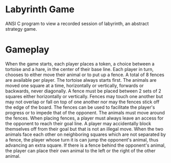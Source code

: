 # Labyrinth Game
ANSI C program to view a recorded session of labyrinth, an abstract strategy game.
# Gameplay 
When the game starts, each player places a token, a choice between a tortoise and a hare, in the center of their base line. Each player in turn, chooses to either move their animal or to put up a fence. A total of 8 fences are available per player. The tortoise always starts first.
The animals are moved one square at a time, horizontally or vertically, forwards or backwards, never diagonally.
A fence must be placed between 2 sets of 2 squares either horizontally or vertically. Fences may touch one another but may not overlap or fall on top of one another nor may the fences stick off the edge of the board. The fences can be used to facilitate the player's progress or to impede that of the opponent. The animals must move around the fences.
When placing fences, a player must always leave an access for the opponent to reach their goal line. A player may accidentally block themselves off from their goal but that is not an illegal move.
When the two animals face each other on neighboring squares which are not separated by a fence, the player whose turn it is can jump the opponent's animal, thus advancing an extra square.
If there is a fence behind the opponent's animal, the player can place their own animal to the left or the right of the other animal.